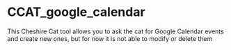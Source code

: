 # CCAT_google_calendar
This Cheshire Cat tool allows you to ask the cat for Google Calendar events and create new ones, but for now it is not able to modify or delete them
